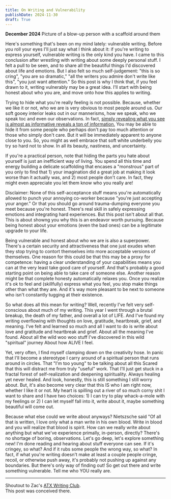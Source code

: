 ```yaml
---
title: On Writing and Vulnerability
publishDate: 2024-11-30
draft: True
---
```

**December 2024**
Picture of a blow-up person with a scaffold around them

Here's something that's been on my mind lately: vulnerable writing.
Before you roll your eyes I'll just say what I think about it: if you're writing to express yourself, vulnerable writing is the only kind you have.
I came to this conclusion after wrestling with writing about some deeply personal stuff.
I felt a pull to be seen, and to share all the beautiful things I'd discovered about life and emotions. 
But I also felt so much self-judgement: "this is so cring", "you are so dramatic," "all the writers you admire don't write like this", "you just want attention."
So this post is why I think that, if you feel drawn to it, writing vulnerably may be a great idea. 
I'll start with being honest about who you are, and move onto how this applies to writing.

Trying to hide what you're really feeling is not possible. 
Because, whether we like it or not, who we are is very obvious to most people around us. 
Our soft gooey interior leaks out in our mannerisms, how we speak, who we speak toc and even our observations.
In fact, [simply revealing what you see is almost as informative reveals a ton of information.](https://x.com/p_lafox/status/1847429431721107833)
You may be able to hide it from some people who perhaps don't pay too much attention or those who simply don't care. 
But it will be immediately apparent to anyone close to you.
So, you might as well embrace that soft white underbelly you try so hard not to show.
In all its beauty, nastiness, and uncertainty. 

If you're a practical person, note that hiding the parts you hate about yourself is just an inefficient way of living.
You spend all this time and energy building a delicate scaffolding that encases a "monstrous" part of you only to find that 1) your imagination did a great job at making it look worse than it actually was, and 2) most people don't care. 
In fact, they might even appreciate you let them know who you really are!

Disclaimer: 
None of this self-acceptance stuff means you're automatically allowed to punch your annoying co-worker because "you're just accepting your anger."
Or that you should go around trauma-dumping everyone you meet because you're honest.
There's real skill in safely expressing emotions and integrating hard experiences. 
But this post isn't about all that. 
This is about showng you why this is an endeavor worth pursuing. 
Because being honest about your emotions (even the bad ones) can be a legitimate upgrade to your life.

Being vulnerable and honest about who we are is also a superpower.
There's a certain security and attractiveness that one just exudes when they stop trying to contort themselves into more acceptable versions of themselves. 
One reason for this could be that this may be a proxy for competence: having a clear understanding of your capabilities means you can at the very least take good care of yourself. 
And that's probably a good starting point on being able to take care of someone else. 
Another reason might be that complete honesty automatically relaxes you. 
Once you realize it's ok to feel and (skillfully) express what you feel, you stop make things other than what they are.
And it's way more pleasant to be next to someone who isn't constantly tugging at their existence.

So what does all this mean for writing? 
Well, recently I've felt very self-conscious about much of my writing.
This year I went through a brutal breakup, the death of my father, and overall a lot of LIFE.
And I've found my writing overflowing with thoughts on love, gratitude, heartbreak, grief, and meaning. 
I've felt and learned so much and all I want to do is write about love and gratitude and heartbreak and grief.
About all the meaning I've found. 
About all the wild woo woo stuff I've discovered in this wild "spiritual" journey
About how ALIVE I feel.

Yet, very often, I find myself clamping down on the creativity hose. 
In panic that I'll become a stereotype I carry around of a spiritual person that runs around in circles.
That "I'm too young" to be talking about all this
Scared that this will distract me from truly "useful" work.
That I'll just get stuck in a fractal forest of self-realization and deepening spirituality.
Always healing yet never healed.
And look, honestly, this is still something I still worry about. 
But, it's also become very clear that this IS who I am right now, whether I like it or not. 
My heart is spilling out a river of so much corny shit I want to share and I have two choices: 1) I can try to play whack-a-mole with my feelings or 2) I can let myself fall into it, write about it, maybe something beautiful will come out.

Because what else could we write about anyways?
Nietszsche said "Of all that is written, I love only what a man write in his own blood. Write in blood and you will realize that blood is spirit.
How can we really write about anything but what we've experience primally, in-person, directly?
There's no shortage of boring, observations. 
Let's go deep, let's explore something new! 
I'm done reading and hearing about stuff everyone can see. 
If it's cringey, so what?
And if it rubs some people the wrong way, so what? 
In fact, if what you're writing doesn't make at least a couple people cringe, recoil, or otherwise push away, it's probably not pushing up against any boundaries. 
But there's only way of finding out! 
So get out there and write something vulnerable. 
Tell me who YOU really are. 

---

Shoutout to Zac's [ATX Writing Club](https://lu.ma/writing-club).     
This post was conceived there.